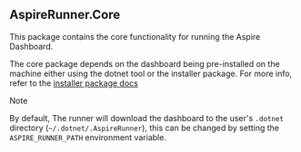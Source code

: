 ﻿## AspireRunner.Core

This package contains the core functionality for running the Aspire Dashboard.

The core package depends on the dashboard being pre-installed on the machine either using the dotnet tool or the
installer package. For more info, refer to the [installer package docs](https://www.nuget.org/packages/AspireRunner.Installer)

> [!NOTE]
> By default, The runner will download the dashboard to the user's `.dotnet` directory (`~/.dotnet/.AspireRunner`),
> this can be changed by setting the `ASPIRE_RUNNER_PATH` environment variable.
